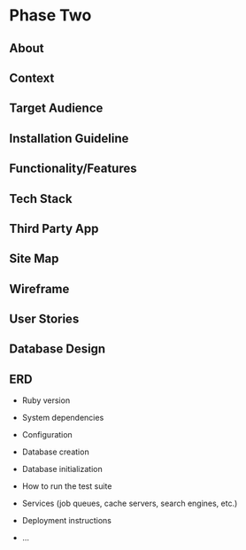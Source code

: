 # Phase Two 

## About

## Context

## Target Audience

## Installation Guideline

## Functionality/Features

## Tech Stack

## Third Party App

## Site Map

## Wireframe

## User Stories

## Database Design

## ERD



* Ruby version

* System dependencies

* Configuration

* Database creation

* Database initialization

* How to run the test suite

* Services (job queues, cache servers, search engines, etc.)

* Deployment instructions

* ...
